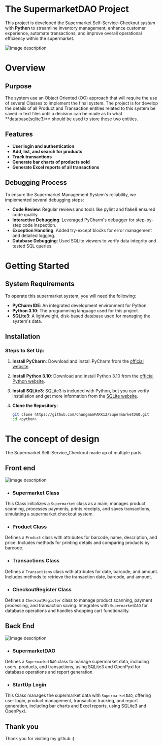  
 # The SupermarketDAO Project

This project is developed the Supermarket Self-Service-Checkout *system* with **Python** to streamline inventory management, enhance customer experience, automate transactions, and improve overall operational efficiency within the supermarket.


![image description](https://www.channelnews.com.au/wp-content/uploads/2020/01/Self-Check-Out-Coles.jpg)

# Overview

<h2>Purpose</h2>
The system use an Object Oriented (OO) approach that will require the use of several Classes to implement the final system.
The project is for develop the details of all Product and Transaction entities related to this system be saved in text files until a decision can be made as to what **database(sqlite3)** should be used to store these two entities.

<h2>Features</h2>

- **User login and authentication**
- **Add, list, and search for products**
- **Track transactions**
- **Generate bar charts of products sold**
- **Generate Excel reports of all transactions**

<h2>Debugging Process</h2>

To ensure the Supermarket Management System's reliability, we implemented several debugging steps:

- **Code Review**: Regular reviews and tools like pylint and flake8 ensured code quality.
- **Interactive Debugging**: Leveraged PyCharm's debugger for step-by-step code inspection.
- **Exception Handling**: Added try-except blocks for error management and detailed logging.
- **Database Debugging**: Used SQLite viewers to verify data integrity and tested SQL queries.

# Getting Started
<h2>System Requirements</h2>

To operate this supermarket system, you will need the following:

- **PyCharm IDE**: An integrated development environment for Python.
- **Python 3.10**: The programming language used for this project.
- **SQLite3**: A lightweight, disk-based database used for managing the system's data.

<h2>Installation</h2>
<h3>Steps to Set Up:</h3>

1. **Install PyCharm**:
   Download and install PyCharm from the [official website](https://www.jetbrains.com/pycharm/download/).

2. **Install Python 3.10**:
   Download and install Python 3.10 from the [official Python website](https://www.python.org/downloads/release/python-3100/).

3. **Install SQLite3**:
   SQLite3 is included with Python, but you can verify installation and get more information from the [SQLite website](https://www.sqlite.org/download.html).

4. **Clone the Repository**:
   ```bash
   git clone https://github.com/ChungmanPARK12/SupermarketDAO.git
   cd <python>

# The concept of design

The Supermarket Self-Service_Checkout made up of multiple parts.

<h2>Front end</h2>

![image description](https://github.com/ChungmanPARK12/SupermarketDAO/assets/162090754/95d1f0d5-c846-4860-a753-9696b7457dd8)

* ### Supermarket Class

This Class initializes a `Supermarket` class as a main, manages product scanning, processes payments, prints receipts, and saves transactions, simulating a supermarket checkout system.

* ### Product Class

Defines a `Product` class with attributes for barcode, name, description, and price. Includes methods for printing details and comparing products by barcode.

* ### Transactions Class

Defines a `Transactions` class with attributes for date, barcode, and amount. Includes methods to retrieve the transaction date, barcode, and amount.

* ### CheckoutRegister Class

Defines a `CheckoutRegister` class to manage product scanning, payment processing, and transaction saving. Integrates with `SupermarketDAO` for database operations and handles shopping cart functionality.

<h2>Back End</h2>

![image description](https://github.com/ChungmanPARK12/SupermarketDAO/assets/162090754/d9e2a6e5-dacf-428f-ab48-50aa280b16b4)

* ### SupermarketDAO

Defines a `SupermarketDAO` class to manage supermarket data, including users, products, and transactions, using SQLite3 and OpenPyxl for database operations and report generation. 


* ### StartUp Login

This Class manages the supermarket data with `SupermarketDAO`, offering user login, product management, transaction tracking, and report generation, including bar charts and Excel reports, using SQLite3 and OpenPyxl.

## Thank you

Thank you for visiting my github :)

